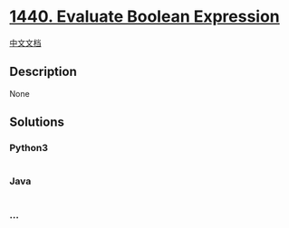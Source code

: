 # [1440. Evaluate Boolean Expression](https://leetcode.com/problems/evaluate-boolean-expression)

[中文文档](/solution/1400-1499/1440.Evaluate%20Boolean%20Expression/README.md)

## Description

None

## Solutions

<!-- tabs:start -->

### **Python3**

```python

```

### **Java**

```java

```

### **...**

```

```

<!-- tabs:end -->
